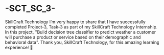 # -SCT_SC_3-
SkillCraft Technology I’m very happy to share that I have successfully completed Project-3, Task-3 as part of my SkillCraft Technology Internship.
In this project, "Build decision tree classifier to predict weather a customer will purchase a product or service based on their demographic and behavioral data".   Thank you, SkillCraft Technology, for this amazing learning experience! 🙏
